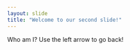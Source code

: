 ```yaml
---
layout: slide
title: "Welcome to our second slide!"
---
```

Who am I?
Use the left arrow to go back!
